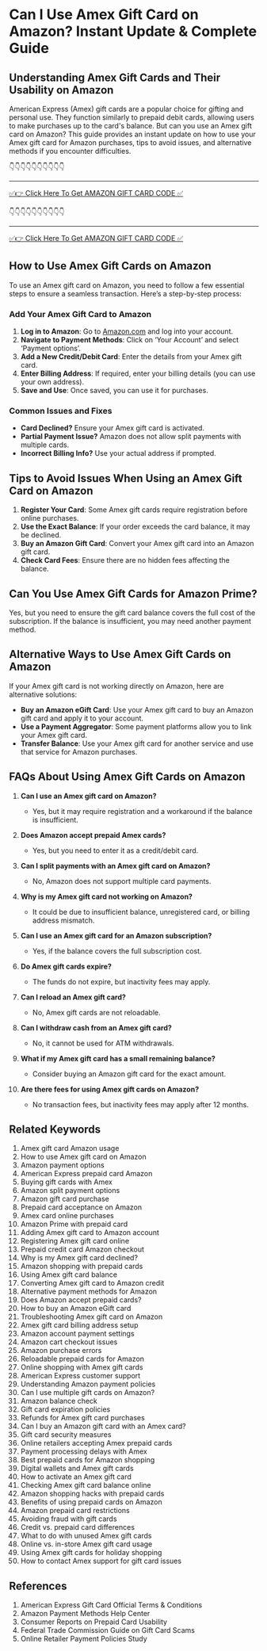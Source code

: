 # Can I Use Amex Gift Card on Amazon? Instant Update & Complete Guide

## Understanding Amex Gift Cards and Their Usability on Amazon

American Express (Amex) gift cards are a popular choice for gifting and personal use. They function similarly to prepaid debit cards, allowing users to make purchases up to the card's balance. But can you use an Amex gift card on Amazon? This guide provides an instant update on how to use your Amex gift card for Amazon purchases, tips to avoid issues, and alternative methods if you encounter difficulties.

👇👇👇👇👇👇👇👇👇👇

---

[✅👉 Click Here To Get AMAZON GIFT CARD CODE ✅](https://therewardgate.com/free-amazon-code/)



👇👇👇👇👇👇👇👇👇👇

---

[✅👉 Click Here To Get AMAZON GIFT CARD CODE ✅](https://therewardgate.com/free-amazon-code/)



## How to Use Amex Gift Cards on Amazon

To use an Amex gift card on Amazon, you need to follow a few essential steps to ensure a seamless transaction. Here’s a step-by-step process:

### Add Your Amex Gift Card to Amazon

1. **Log in to Amazon**: Go to [Amazon.com](https://www.amazon.com/) and log into your account.
2. **Navigate to Payment Methods**: Click on ‘Your Account’ and select ‘Payment options’.
3. **Add a New Credit/Debit Card**: Enter the details from your Amex gift card.
4. **Enter Billing Address**: If required, enter your billing details (you can use your own address).
5. **Save and Use**: Once saved, you can use it for purchases.

### Common Issues and Fixes

- **Card Declined?** Ensure your Amex gift card is activated.
- **Partial Payment Issue?** Amazon does not allow split payments with multiple cards.
- **Incorrect Billing Info?** Use your actual address if prompted.

## Tips to Avoid Issues When Using an Amex Gift Card on Amazon

1. **Register Your Card**: Some Amex gift cards require registration before online purchases.
2. **Use the Exact Balance**: If your order exceeds the card balance, it may be declined.
3. **Buy an Amazon Gift Card**: Convert your Amex gift card into an Amazon gift card.
4. **Check Card Fees**: Ensure there are no hidden fees affecting the balance.

## Can You Use Amex Gift Cards for Amazon Prime?

Yes, but you need to ensure the gift card balance covers the full cost of the subscription. If the balance is insufficient, you may need another payment method.

## Alternative Ways to Use Amex Gift Cards on Amazon

If your Amex gift card is not working directly on Amazon, here are alternative solutions:

- **Buy an Amazon eGift Card**: Use your Amex gift card to buy an Amazon gift card and apply it to your account.
- **Use a Payment Aggregator**: Some payment platforms allow you to link your Amex gift card.
- **Transfer Balance**: Use your Amex gift card for another service and use that service for Amazon purchases.

## FAQs About Using Amex Gift Cards on Amazon

1. **Can I use an Amex gift card on Amazon?**
   - Yes, but it may require registration and a workaround if the balance is insufficient.

2. **Does Amazon accept prepaid Amex cards?**
   - Yes, but you need to enter it as a credit/debit card.

3. **Can I split payments with an Amex gift card on Amazon?**
   - No, Amazon does not support multiple card payments.

4. **Why is my Amex gift card not working on Amazon?**
   - It could be due to insufficient balance, unregistered card, or billing address mismatch.

5. **Can I use an Amex gift card for an Amazon subscription?**
   - Yes, if the balance covers the full subscription cost.

6. **Do Amex gift cards expire?**
   - The funds do not expire, but inactivity fees may apply.

7. **Can I reload an Amex gift card?**
   - No, Amex gift cards are not reloadable.

8. **Can I withdraw cash from an Amex gift card?**
   - No, it cannot be used for ATM withdrawals.

9. **What if my Amex gift card has a small remaining balance?**
   - Consider buying an Amazon gift card for the exact amount.

10. **Are there fees for using Amex gift cards on Amazon?**
    - No transaction fees, but inactivity fees may apply after 12 months.

## Related Keywords

1. Amex gift card Amazon usage
2. How to use Amex gift card on Amazon
3. Amazon payment options
4. American Express prepaid card Amazon
5. Buying gift cards with Amex
6. Amazon split payment options
7. Amazon gift card purchase
8. Prepaid card acceptance on Amazon
9. Amex card online purchases
10. Amazon Prime with prepaid card
11. Adding Amex gift card to Amazon account
12. Registering Amex gift card online
13. Prepaid credit card Amazon checkout
14. Why is my Amex gift card declined?
15. Amazon shopping with prepaid cards
16. Using Amex gift card balance
17. Converting Amex gift card to Amazon credit
18. Alternative payment methods for Amazon
19. Does Amazon accept prepaid cards?
20. How to buy an Amazon eGift card
21. Troubleshooting Amex gift card on Amazon
22. Amex gift card billing address setup
23. Amazon account payment settings
24. Amazon cart checkout issues
25. Amazon purchase errors
26. Reloadable prepaid cards for Amazon
27. Online shopping with Amex gift cards
28. American Express customer support
29. Understanding Amazon payment policies
30. Can I use multiple gift cards on Amazon?
31. Amazon balance check
32. Gift card expiration policies
33. Refunds for Amex gift card purchases
34. Can I buy an Amazon gift card with an Amex card?
35. Gift card security measures
36. Online retailers accepting Amex prepaid cards
37. Payment processing delays with Amex
38. Best prepaid cards for Amazon shopping
39. Digital wallets and Amex gift cards
40. How to activate an Amex gift card
41. Checking Amex gift card balance online
42. Amazon shopping hacks with prepaid cards
43. Benefits of using prepaid cards on Amazon
44. Amazon prepaid card restrictions
45. Avoiding fraud with gift cards
46. Credit vs. prepaid card differences
47. What to do with unused Amex gift cards
48. Online vs. in-store Amex gift card usage
49. Using Amex gift cards for holiday shopping
50. How to contact Amex support for gift card issues

## References

1. American Express Gift Card Official Terms & Conditions
2. Amazon Payment Methods Help Center
3. Consumer Reports on Prepaid Card Usability
4. Federal Trade Commission Guide on Gift Card Scams
5. Online Retailer Payment Policies Study

